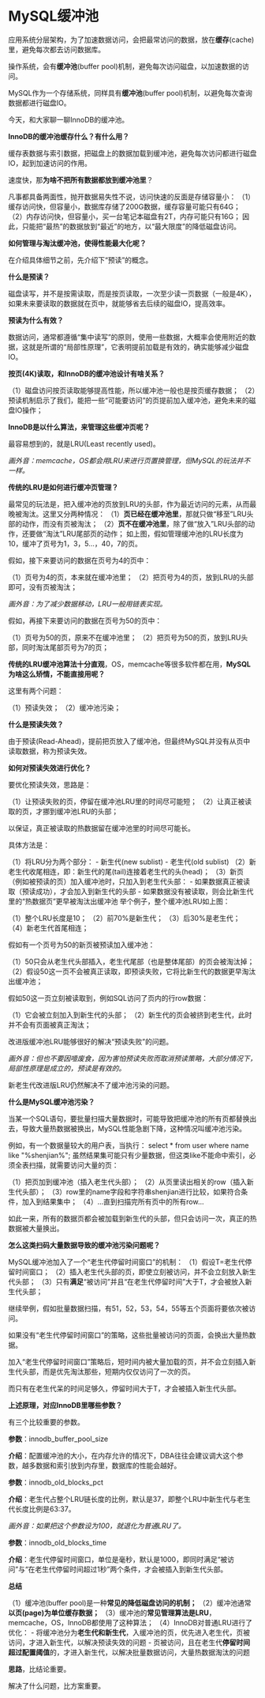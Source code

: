 # MySQL缓冲池

应用系统分层架构，为了加速数据访问，会把最常访问的数据，放在**缓存**(cache)里，避免每次都去访问数据库。

操作系统，会有**缓冲池**(buffer pool)机制，避免每次访问磁盘，以加速数据的访问。

MySQL作为一个存储系统，同样具有**缓冲池**(buffer pool)机制，以避免每次查询数据都进行磁盘IO。

今天，和大家聊一聊InnoDB的缓冲池。

**InnoDB的缓冲池缓存什么？有什么用？**

缓存表数据与索引数据，把磁盘上的数据加载到缓冲池，避免每次访问都进行磁盘IO，起到加速访问的作用。

速度快，那**为啥不把所有数据都放到缓冲池里**？

凡事都具备两面性，抛开数据易失性不说，访问快速的反面是存储容量小：
（1）缓存访问快，但容量小，数据库存储了200G数据，缓存容量可能只有64G；
（2）内存访问快，但容量小，买一台笔记本磁盘有2T，内存可能只有16G；
因此，只能把“最热”的数据放到“最近”的地方，以“最大限度”的降低磁盘访问。

**如何管理与淘汰缓冲池，使得性能最大化呢？**

在介绍具体细节之前，先介绍下“预读”的概念。

**什么是预读？**

磁盘读写，并不是按需读取，而是按页读取，一次至少读一页数据（一般是4K），如果未来要读取的数据就在页中，就能够省去后续的磁盘IO，提高效率。

**预读为什么有效？**

数据访问，通常都遵循“集中读写”的原则，使用一些数据，大概率会使用附近的数据，这就是所谓的“局部性原理”，它表明提前加载是有效的，确实能够减少磁盘IO。

**按页(4K)读取，和InnoDB的缓冲池设计有啥关系？**

（1）磁盘访问按页读取能够提高性能，所以缓冲池一般也是按页缓存数据；
（2）预读机制启示了我们，能把一些“可能要访问”的页提前加入缓冲池，避免未来的磁盘IO操作；

**InnoDB是以什么算法，来管理这些缓冲页呢？**

最容易想到的，就是LRU(Least recently used)。

*画外音：memcache，OS都会用LRU来进行页置换管理，但MySQL的玩法并不一样。*

**传统的LRU是如何进行缓冲页管理？**

最常见的玩法是，把入缓冲池的页放到LRU的头部，作为最近访问的元素，从而最晚被淘汰。这里又分两种情况：
（1）**页已经在缓冲池里**，那就只做“移至”LRU头部的动作，而没有页被淘汰；
（2）**页不在缓冲池里**，除了做“放入”LRU头部的动作，还要做“淘汰”LRU尾部页的动作；
如上图，假如管理缓冲池的LRU长度为10，缓冲了页号为1，3，5…，40，7的页。

假如，接下来要访问的数据在页号为4的页中：

（1）页号为4的页，本来就在缓冲池里；
（2）把页号为4的页，放到LRU的头部即可，没有页被淘汰；

*画外音：为了减少数据移动，LRU一般用链表实现。*

假如，再接下来要访问的数据在页号为50的页中：

（1）页号为50的页，原来不在缓冲池里；
（2）把页号为50的页，放到LRU头部，同时淘汰尾部页号为7的页；

**传统的LRU缓冲池算法十分直观**，OS，memcache等很多软件都在用，**MySQL为啥这么矫情，不能直接用呢？**

这里有两个问题：

（1）预读失效；
（2）缓冲池污染；

**什么是预读失效？**

由于预读(Read-Ahead)，提前把页放入了缓冲池，但最终MySQL并没有从页中读取数据，称为预读失效。

**如何对预读失效进行优化？**

要优化预读失效，思路是：

（1）让预读失败的页，停留在缓冲池LRU里的时间尽可能短；
（2）让真正被读取的页，才挪到缓冲池LRU的头部；

以保证，真正被读取的热数据留在缓冲池里的时间尽可能长。

具体方法是：

（1）将LRU分为两个部分：
  \- 新生代(new sublist)
  \- 老生代(old sublist)
（2）新老生代收尾相连，即：新生代的尾(tail)连接着老生代的头(head)；
（3）新页（例如被预读的页）加入缓冲池时，只加入到老生代头部：
  \- 如果数据真正被读取（预读成功），才会加入到新生代的头部
  \- 如果数据没有被读取，则会比新生代里的“热数据页”更早被淘汰出缓冲池
举个例子，整个缓冲池LRU如上图：

（1）整个LRU长度是10；
（2）前70%是新生代；
（3）后30%是老生代；
（4）新老生代首尾相连；

假如有一个页号为50的新页被预读加入缓冲池：

（1）50只会从老生代头部插入，老生代尾部（也是整体尾部）的页会被淘汰掉；
（2）假设50这一页不会被真正读取，即预读失败，它将比新生代的数据更早淘汰出缓冲池；

假如50这一页立刻被读取到，例如SQL访问了页内的行row数据：

（1）它会被立刻加入到新生代的头部；
（2）新生代的页会被挤到老生代，此时并不会有页面被真正淘汰；

改进版缓冲池LRU能够很好的解决“预读失败”的问题。

*画外音：但也不要因噎废食，因为害怕预读失败而取消预读策略，大部分情况下，局部性原理是成立的，预读是有效的。*

新老生代改进版LRU仍然解决不了缓冲池污染的问题。

**什么是MySQL缓冲池污染？**

当某一个SQL语句，要批量扫描大量数据时，可能导致把缓冲池的所有页都替换出去，导致大量热数据被换出，MySQL性能急剧下降，这种情况叫缓冲池污染。

例如，有一个数据量较大的用户表，当执行：
select * from user where name like "%shenjian%";
虽然结果集可能只有少量数据，但这类like不能命中索引，必须全表扫描，就需要访问大量的页：

（1）把页加到缓冲池（插入老生代头部）；
（2）从页里读出相关的row（插入新生代头部）；
（3）row里的name字段和字符串shenjian进行比较，如果符合条件，加入到结果集中；
（4）…直到扫描完所有页中的所有row…

如此一来，所有的数据页都会被加载到新生代的头部，但只会访问一次，真正的热数据被大量换出。

**怎么这类扫码大量数据导致的缓冲池污染问题呢？**

MySQL缓冲池加入了一个“老生代停留时间窗口”的机制：
（1）假设T=老生代停留时间窗口；
（2）插入老生代头部的页，即使立刻被访问，并不会立刻放入新生代头部；
（3）只有**满足**“被访问”并且“在老生代停留时间”大于T，才会被放入新生代头部；

继续举例，假如批量数据扫描，有51，52，53，54，55等五个页面将要依次被访问。

如果没有“老生代停留时间窗口”的策略，这些批量被访问的页面，会换出大量热数据。

加入“老生代停留时间窗口”策略后，短时间内被大量加载的页，并不会立刻插入新生代头部，而是优先淘汰那些，短期内仅仅访问了一次的页。

而只有在老生代呆的时间足够久，停留时间大于T，才会被插入新生代头部。

**上述原理，对应InnoDB里哪些参数？**

有三个比较重要的参数。

**参数**：innodb_buffer_pool_size

**介绍**：配置缓冲池的大小，在内存允许的情况下，DBA往往会建议调大这个参数，越多数据和索引放到内存里，数据库的性能会越好。

**参数**：innodb_old_blocks_pct

**介绍**：老生代占整个LRU链长度的比例，默认是37，即整个LRU中新生代与老生代长度比例是63:37。

*画外音：如果把这个参数设为100，就退化为普通LRU了。*

**参数**：innodb_old_blocks_time

**介绍**：老生代停留时间窗口，单位是毫秒，默认是1000，即同时满足“被访问”与“在老生代停留时间超过1秒”两个条件，才会被插入到新生代头部。

**总结**

（1）缓冲池(buffer pool)是一种**常见的降低磁盘访问的机制；**
（2）缓冲池通常**以页(page)为单位缓存数据；**
（3）缓冲池的**常见管理算法是LRU**，memcache，OS，InnoDB都使用了这种算法；
（4）InnoDB对普通LRU进行了优化：
  \- 将缓冲池分为**老生代和新生代**，入缓冲池的页，优先进入老生代，页被访问，才进入新生代，以解决预读失效的问题
  \- 页被访问，且在老生代**停留时间超过配置阈值**的，才进入新生代，以解决批量数据访问，大量热数据淘汰的问题

**思路**，比结论重要。

解决了什么问题，比方案重要。

